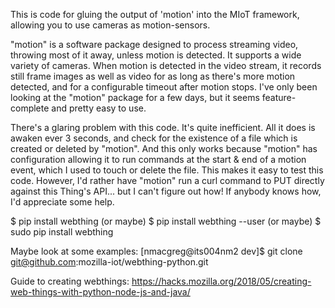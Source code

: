 This is code for gluing the output of 'motion' into the MIoT framework, allowing you to use cameras as motion-sensors.

"motion" is a software package designed to process streaming video, throwing most of it away, unless motion is detected.
It supports a wide variety of cameras.  When motion is detected in the video stream, it records still frame images as well
as video for as long as there's more motion detected, and for a configurable timeout after motion stops.
I've only been looking at the "motion" package for a few days, but it seems feature-complete and pretty easy to use.

There's a glaring problem with this code.  It's quite inefficient.  All it does is awaken ever 3 seconds, and check
for the existence of a file which is created or deleted by "motion".  And this only works because "motion" has 
configuration allowing it to run commands at the start & end of a motion event, which I used to touch or delete
the file.  This makes it easy to test this code.   However, I'd rather have "motion" run a curl command to PUT 
directly against this Thing's API... but I can't figure out how!  If anybody knows how, I'd appreciate some help.

$ pip install webthing
(or maybe) 
$ pip install webthing --user
(or maybe) 
$ sudo pip install webthing


Maybe look at some examples: 
[nmacgreg@its004nm2 dev]$ git clone git@github.com:mozilla-iot/webthing-python.git


Guide to creating webthings: https://hacks.mozilla.org/2018/05/creating-web-things-with-python-node-js-and-java/

